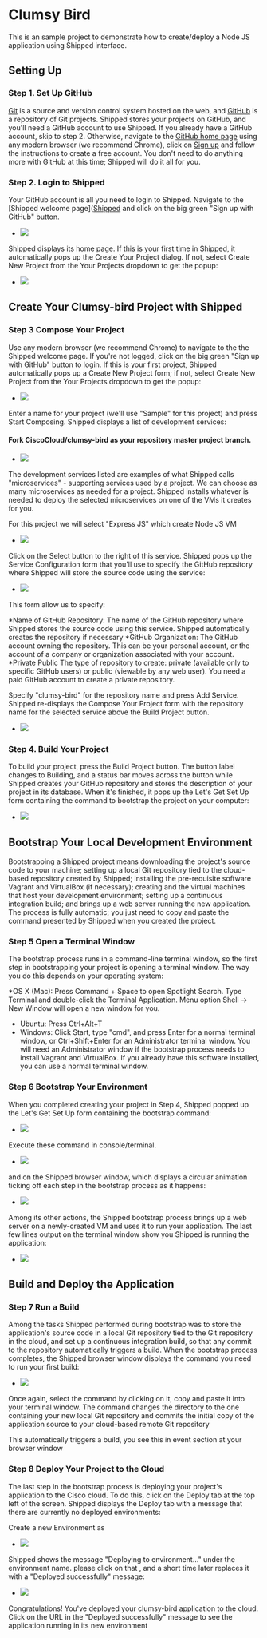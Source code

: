 Clumsy Bird
===========

This is an sample project to demonstrate how to create/deploy a Node JS application using Shipped interface.

## Setting Up
### Step 1. Set Up GitHub

[Git](https://git-scm.com/) is a source and version control system hosted on the web, and [GitHub](https://github.com/) is a repository of Git projects. Shipped stores your projects on GitHub, and you'll need a GitHub account to use Shipped. If you already have a GitHub account, skip to step 2. Otherwise, navigate to the [GitHub home page](https://github.com/) using any modern browser (we recommend Chrome), click on [Sign up](https://github.com/join) and follow the instructions to create a free account. You don't need to do anything more with GitHub at this time; Shipped will do it all for you.

### Step 2. Login to Shipped
Your GitHub account is all you need to login to Shipped. Navigate to the [Shipped welcome page]([Shipped](http://ciscocloud.github.io/) and click on the big green "Sign up with GitHub" button. 
- ![](https://github.com/CiscoCloud/clumsy-bird/blob/Deploy/images/welcome.PNG)

Shipped displays its home page. If this is your first time in Shipped, it automatically pops up the Create Your Project dialog. If not, select Create New Project from the Your Projects dropdown to get the popup:
- ![](https://github.com/CiscoCloud/clumsy-bird/blob/Deploy/images/createproject.png)

## Create Your Clumsy-bird Project with Shipped

### Step 3 Compose Your Project
Use any modern browser (we recommend Chrome) to navigate to the the Shipped welcome page. If you're not logged, click on the big green "Sign up with GitHub" button to login. If this is your first project, Shipped automatically pops up a Create New Project form; if not, select Create New Project from the Your Projects dropdown to get the popup:
- ![](https://github.com/CiscoCloud/clumsy-bird/blob/Deploy/images/createproject.png)

Enter a name for your project (we'll use "Sample" for this project) and press Start Composing. Shipped displays a list of development services:

#### Fork CiscoCloud/clumsy-bird as your repository master project branch.
- ![](https://github.com/CiscoCloud/clumsy-bird/blob/Deploy/images/fork.png)

The development services listed are examples of what Shipped calls "microservices" - supporting services used by a project. We can choose as many microservices as needed for a project. Shipped installs whatever is needed to deploy the selected microservices on one of the VMs it creates for you. 

For this project we will select "Express JS" which create Node JS VM
- ![](https://github.com/CiscoCloud/clumsy-bird/blob/Deploy/images/selectservice.png)

Click on the Select button to the right of this service. Shipped pops up the Service Configuration form that you'll use to specify the GitHub repository where Shipped will store the source code using the service:

- ![](https://github.com/CiscoCloud/clumsy-bird/blob/Deploy/images/selectrepo.png)


This form allow us to specify:

 *Name of GitHub Repository:	The name of the GitHub repository where Shipped stores the source code using this service. Shipped automatically creates the repository if necessary
 *GitHub Organization:	The GitHub account owning the repository. This can be your personal account, or the account of a company or organization associated with your account.
 *Private Public	The type of repository to create: private (available only to specific GitHub users) or public (viewable by any web user). You need a paid GitHub account to create a private repository.
 
 Specify "clumsy-bird" for the repository name and press Add Service. Shipped re-displays the Compose Your Project form with the repository name for the selected service above the Build Project button.
- ![](https://github.com/CiscoCloud/clumsy-bird/blob/Deploy/images/buildproject.png)
 
### Step 4. Build Your Project

To build your project, press the Build Project button. The button label changes to Building, and a status bar moves across the button while Shipped creates your GitHub repository and stores the description of your project in its database. When it's finished, it pops up the Let's Get Set Up form containing the command to bootstrap the project on your computer:
- ![](https://github.com/CiscoCloud/clumsy-bird/blob/Deploy/images/buildlocal.png)

## Bootstrap Your Local Development Environment
Bootstrapping a Shipped project means downloading the project's source code to your machine; setting up a local Git repository tied to the cloud-based repository created by Shipped; installing the pre-requisite software Vagrant and VirtualBox (if necessary); creating and the virtual machines that host your development environment; setting up a continuous integration build; and brings up a web server running the new application. The process is fully automatic; you just need to copy and paste the command presented by Shipped when you created the project.

### Step 5 Open a Terminal Window

The bootstrap process runs in a command-line terminal window, so the first step in bootstrapping your project is opening a terminal window. The way you do this depends on your operating system:

*OS X (Mac):	Press Command + Space to open Spotlight Search. Type Terminal and double-click the Terminal Application. Menu option Shell -> New Window will open a new window for you.
* Ubuntu:	Press Ctrl+Alt+T
* Windows:	Click Start, type "cmd", and press Enter for a normal terminal window, or Ctrl+Shift+Enter for an Administrator terminal window. You will need an Administrator window if the bootstrap process needs to install Vagrant and VirtualBox. If you already have this software installed, you can use a normal terminal window.



### Step 6 Bootstrap Your Environment

When you completed creating your project in Step 4, Shipped popped up the Let's Get Set Up form containing the bootstrap command:
- ![](https://github.com/CiscoCloud/clumsy-bird/blob/Deploy/images/buildlocal.png)


Execute these command in console/terminal.
- ![](https://github.com/CiscoCloud/clumsy-bird/blob/Deploy/images/console.png)

and on the Shipped browser window, which displays a circular animation ticking off each step in the bootstrap process as it happens:
- ![](https://github.com/CiscoCloud/clumsy-bird/blob/Deploy/images/buildstatus.png)

Among its other actions, the Shipped bootstrap process brings up a web server on a newly-created VM and uses it to run your application. The last few lines output on the terminal window show you Shipped is running the application:
- ![](https://github.com/CiscoCloud/clumsy-bird/blob/Deploy/images/consoleout.png)


## Build and Deploy the Application

### Step 7 Run a Build

Among the tasks Shipped performed during bootstrap was to store the application's source code in a local Git repository tied to the Git repository in the cloud, and set up a continuous integration build, so that any commit to the repository automatically triggers a build. When the bootstrap process completes, the Shipped browser window displays the command you need to run your first build:

- ![](https://github.com/CiscoCloud/clumsy-bird/blob/Deploy/images/pushbuild.png)

Once again, select the command by clicking on it, copy and paste it into your terminal window. The command changes the directory to the one containing your new local Git repository and commits the initial copy of the application source to your cloud-based remote Git repository

This automatically triggers a build, you see this in event section at your browser window

### Step 8 Deploy Your Project to the Cloud

The last step in the bootstrap process is deploying your project's application to the Cisco cloud. To do this, click on the Deploy tab at the top left of the screen. Shipped displays the Deploy tab with a message that there are currently no deployed environments:

Create a new Environment as 

- ![](https://github.com/CiscoCloud/clumsy-bird/blob/Deploy/images/newenv.png)


Shipped shows the message "Deploying to environment..." under the environment name. please click on that , and a short time later replaces it with a "Deployed successfully" message:
- ![](https://github.com/CiscoCloud/clumsy-bird/blob/Deploy/images/v.png)


Congratulations! You've deployed your clumsy-bird application to the cloud. Click on the URL in the "Deployed successfully" message to see the application running in its new environment
